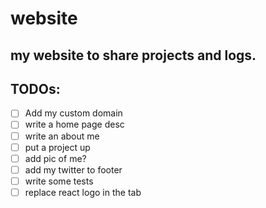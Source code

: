 # website

## my website to share projects and logs. 

## TODOs:
- [ ] Add my custom domain
- [ ] write a home page desc
- [ ] write an about me
- [ ] put a project up
- [ ] add pic of me? 
- [ ] add my twitter to footer
- [ ] write some tests
- [ ] replace react logo in the tab